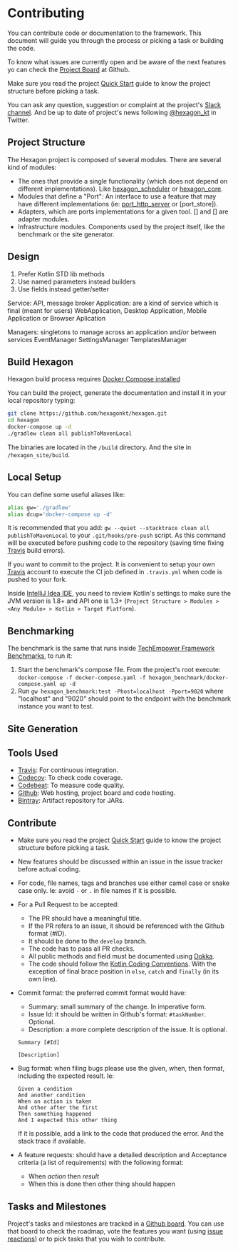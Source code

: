 
# Contributing

You can contribute code or documentation to the framework. This document will guide you through the
process or picking a task or building the code.

To know what issues are currently open and be aware of the next features yo can check the
[Project Board] at Github.

Make sure you read the project [Quick Start] guide to know the project structure before picking a
task.

You can ask any question, suggestion or complaint at the project's [Slack channel][Slack]. And be up
to date of project's news following [@hexagon_kt] in Twitter.

[@hexagon_kt]: https://twitter.com/hexagon_kt
[Slack]: https://kotlinlang.slack.com/messages/hexagon
[Project Board]: https://github.com/hexagonkt/hexagon/projects/1

## Project Structure

The Hexagon project is composed of several modules. There are several kind of modules:

* The ones that provide a single functionality (which does not depend on different implementations).
  Like [hexagon_scheduler] or [hexagon_core].
* Modules that define a "Port": An interface to use a feature that may have different
  implementations (ie: [port_http_server] or [port_store]).
* Adapters, which are ports implementations for a given tool. [] and [] are adapter modules.
* Infrastructure modules. Components used by the project itself, like the benchmark or the site
  generator.

[hexagon_scheduler]: http://
[hexagon_core]: http://

[port_http_server]: http://
[port_messaging]: http://

## Design

1. Prefer Kotlin STD lib methods
2. Use named parameters instead builders
3. Use fields instead getter/setter

Service: API, message broker
Application: are a kind of service which is final (meant for users)
WebApplication, Desktop Application, Mobile Application or Browser Aplication

Managers: singletons to manage across an application and/or between services
    EventManager
    SettingsManager
    TemplatesManager

## Build Hexagon

Hexagon build process requires [Docker Compose installed](https://docs.docker.com/compose/install)

You can build the project, generate the documentation and install it in your local repository
typing:

```bash
git clone https://github.com/hexagonkt/hexagon.git
cd hexagon
docker-compose up -d
./gradlew clean all publishToMavenLocal
```

The binaries are located in the `/build` directory. And the site in `/hexagon_site/build`.

## Local Setup

You can define some useful aliases like:

```bash
alias gw='./gradlew'
alias dcup='docker-compose up -d'
```

It is recommended that you add:
`gw --quiet --stacktrace clean all publishToMavenLocal` to your `.git/hooks/pre-push` script. As
this command will be executed before pushing code to the repository (saving time fixing [Travis]
build errors).

If you want to commit to the project. It is convenient to setup your own [Travis] account to execute
the CI job defined in `.travis.yml` when code is pushed to your fork.

Inside [IntelliJ Idea IDE], you need to review Kotlin's settings to make sure the JVM version is
1.8+ and API one is 1.3+ (`Project Structure > Modules > <Any Module> > Kotlin > Target Platform`).

## Benchmarking

The benchmark is the same that runs inside [TechEmpower Framework Benchmarks][TFB], to run it:

1. Start the benchmark's compose file. From the project's root execute:
   `docker-compose -f docker-compose.yaml -f hexagon_benchmark/docker-compose.yaml up -d`
2. Run `gw hexagon_benchmark:test -Phost=localhost -Pport=9020` where "localhost" and "9020" should
   point to the endpoint with the benchmark instance you want to test.

[IntelliJ Idea IDE]: https://www.jetbrains.com/idea
[TFB]: https://www.techempower.com/benchmarks

## Site Generation

## Tools Used

* [Travis]: For continuous integration.
* [Codecov]: To check code coverage.
* [Codebeat]: To measure code quality.
* [Github]: Web hosting, project board and code hosting.
* [Bintray]: Artifact repository for JARs.

[Travis]: https://travis-ci.org
[Codecov]: https://codecov.io
[Codebeat]: https://codebeat.co
[Github]: https://github.com
[Bintray]: https://bintray.com

## Contribute

* Make sure you read the project [Quick Start] guide to know the project structure before picking a
  task.

* New features should be discussed within an issue in the issue tracker before actual coding.

* For code, file names, tags and branches use either camel case or snake case only. Ie: avoid `-` or
  `.` in file names if it is possible.

* For a Pull Request to be accepted:
  - The PR should have a meaningful title.
  - If the PR refers to an issue, it should be referenced with the Github format (*#ID*).
  - It should be done to the `develop` branch.
  - The code has to pass all PR checks.
  - All public methods and field must be documented using [Dokka](https://github.com/Kotlin/dokka).
  - The code should follow the [Kotlin Coding Conventions]. With the exception of final brace
    position in `else`, `catch` and `finally` (in its own line).

* Commit format: the preferred commit format would have:
  - Summary: small summary of the change. In imperative form.
  - Issue Id: it should be written in Github's format: `#taskNumber`. Optional.
  - Description: a more complete description of the issue. It is optional.

  ```
  Summary [#Id]

  [Description]
  ```

* Bug format: when filing bugs please use the given, when, then format, including the expected 
  result. Ie:

  ```
  Given a condition
  And another condition
  When an action is taken
  And other after the first
  Then something happened
  And I expected this other thing
  ```

  If it is possible, add a link to the code that produced the error. And the stack trace if
  available.

* A feature requests: should have a detailed description and Acceptance criteria (a list of
  requirements) with the following format:

  * When *action* then *result*
  * When this is done then other thing should happen

[Quick Start]: http://hexagonkt.com/quick_start.html
[Kotlin Coding Conventions]: https://kotlinlang.org/docs/reference/coding-conventions.html

## Tasks and Milestones

Project's tasks and milestones are tracked in a [Github board]. You can use that board to check the
roadmap, vote the features you want (using [issue reactions]) or to pick tasks that you wish to 
contribute.

[Github board]: https://github.com/hexagonkt/hexagon/projects/1
[issue reactions]: https://github.com/blog/2119-add-reactions-to-pull-requests-issues-and-comments
